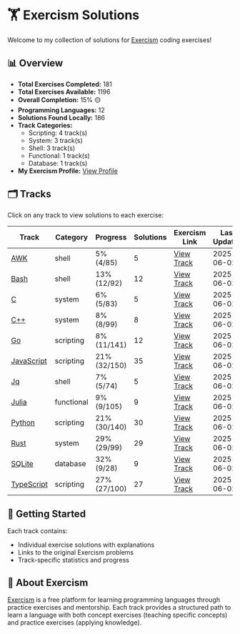 # 🏋️ Exercism Solutions

Welcome to my collection of solutions for [Exercism](https://exercism.org/) coding exercises!

## 📊 Overview

- **Total Exercises Completed:** 181
- **Total Exercises Available:** 1196
- **Overall Completion:** 15% 🟡
- **Programming Languages:** 12
- **Solutions Found Locally:** 186
- **Track Categories:**
  - Scripting: 4 track(s)
  - System: 3 track(s)
  - Shell: 3 track(s)
  - Functional: 1 track(s)
  - Database: 1 track(s)
- **My Exercism Profile:** [View Profile](https://exercism.org/profiles/princemuel)

## 🗂️ Tracks

Click on any track to view solutions to each exercise:

| Track | Category | Progress | Solutions | Exercism Link | Last Updated |
|-------|----------|----------|-----------|-------------|-------------|
| [AWK](awk/README.md) | shell | 5% (4/85) | 5 | [View Track](https://exercism.org/tracks/awk) | 2025-06-02 |
| [Bash](bash/README.md) | shell | 13% (12/92) | 12 | [View Track](https://exercism.org/tracks/bash) | 2025-06-02 |
| [C](c/README.md) | system | 6% (5/83) | 5 | [View Track](https://exercism.org/tracks/c) | 2025-06-02 |
| [C++](cpp/README.md) | system | 8% (8/99) | 8 | [View Track](https://exercism.org/tracks/cpp) | 2025-06-02 |
| [Go](go/README.md) | scripting | 8% (11/141) | 12 | [View Track](https://exercism.org/tracks/go) | 2025-06-02 |
| [JavaScript](javascript/README.md) | scripting | 21% (32/150) | 35 | [View Track](https://exercism.org/tracks/javascript) | 2025-06-02 |
| [Jq](jq/README.md) | shell | 7% (5/74) | 5 | [View Track](https://exercism.org/tracks/jq) | 2025-06-02 |
| [Julia](julia/README.md) | functional | 9% (9/105) | 9 | [View Track](https://exercism.org/tracks/julia) | 2025-06-02 |
| [Python](python/README.md) | scripting | 21% (30/140) | 30 | [View Track](https://exercism.org/tracks/python) | 2025-06-02 |
| [Rust](rust/README.md) | system | 29% (29/99) | 29 | [View Track](https://exercism.org/tracks/rust) | 2025-06-02 |
| [SQLite](sqlite/README.md) | database | 32% (9/28) | 9 | [View Track](https://exercism.org/tracks/sqlite) | 2025-06-02 |
| [TypeScript](typescript/README.md) | scripting | 27% (27/100) | 27 | [View Track](https://exercism.org/tracks/typescript) | 2025-06-02 |

## 🚀 Getting Started

Each track contains:

- Individual exercise solutions with explanations
- Links to the original Exercism problems
- Track-specific statistics and progress

## 📝 About Exercism

[Exercism](https://exercism.org/) is a free platform for learning programming languages through practice exercises and mentorship. Each track provides a structured path to learn a language with both concept exercises (teaching specific concepts) and practice exercises (applying knowledge).
